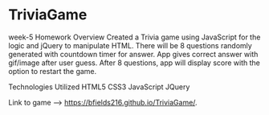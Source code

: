 # TriviaGame
week-5 Homework
Overview
Created a Trivia game using JavaScript for the logic and jQuery to manipulate HTML. There will be 8 questions randomly generated with countdown timer for answer. App gives correct answer with gif/image after user guess. After 8 questions, app will display score with the option to restart the game.

Technologies Utilized
HTML5 CSS3 JavaScript JQuery

Link to game --> https://bfields216.github.io/TriviaGame/.
